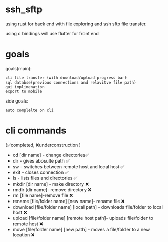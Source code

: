 # ssh_sftp

using rust for back end with file exploring and ssh sftp file transfer.

using c bindings will use flutter for front end 

# goals 
goals(main):

    cli file transfer (with download/upload progress bar)
    sql databse(previous connections and relavitve file path)
    gui implimenation
    export to mobile
side goals:

    auto complelte on cli 
    
# cli commands 
(✅completed, ❌underconstruction )
- cd [dir name] - change directories✅
- dir - gives abosulte path ✅
- sw - switches between remote host and local host ✅
- exit - closes connection ✅
- ls - lists files and directories ✅
- mkdir [dir name] - make directory ❌
- rmdir [dir name]- remove directory ❌
- rm [file name]-remove file ❌
- rename [file/folder name] [new name]- rename file ❌
- download [file/folder name] [local path] - downloads file/folder to local host ❌
- upload [file/folder name] [remote host path]- uploads file/folder to remote host ❌
- move [file/folder name] [new path] - moves a file/folder to a new location ❌

